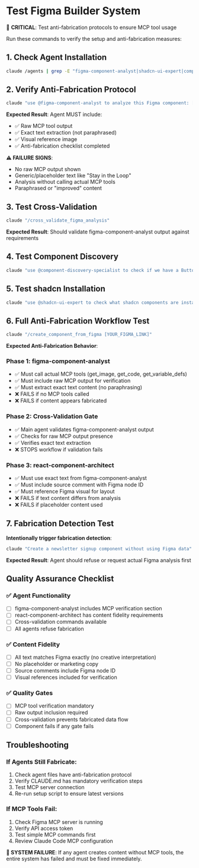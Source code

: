 # Test Figma Builder System

🚨 **CRITICAL**: Test anti-fabrication protocols to ensure MCP tool usage

Run these commands to verify the setup and anti-fabrication measures:

## 1. Check Agent Installation
```bash
claude /agents | grep -E "figma-component-analyst|shadcn-ui-expert|component-discovery|design-token"
```

## 2. Verify Anti-Fabrication Protocol
```bash
claude "use @figma-component-analyst to analyze this Figma component: [YOUR_FIGMA_NODE_ID]"
```

**Expected Result**: Agent MUST include:
- ✅ Raw MCP tool output
- ✅ Exact text extraction (not paraphrased)
- ✅ Visual reference image
- ✅ Anti-fabrication checklist completed

**⚠️ FAILURE SIGNS**:
- No raw MCP output shown
- Generic/placeholder text like "Stay in the Loop"
- Analysis without calling actual MCP tools
- Paraphrased or "improved" content

## 3. Test Cross-Validation
```bash
claude "/cross_validate_figma_analysis"
```

**Expected Result**: Should validate figma-component-analyst output against requirements

## 4. Test Component Discovery
```bash
claude "use @component-discovery-specialist to check if we have a Button component"
```

## 5. Test shadcn Installation
```bash
claude "use @shadcn-ui-expert to check what shadcn components are installed"
```

## 6. Full Anti-Fabrication Workflow Test
```bash
claude "/create_component_from_figma [YOUR_FIGMA_LINK]"
```

**Expected Anti-Fabrication Behavior**:

### Phase 1: figma-component-analyst
- ✅ Must call actual MCP tools (get_image, get_code, get_variable_defs)
- ✅ Must include raw MCP output for verification
- ✅ Must extract exact text content (no paraphrasing)
- ❌ FAILS if no MCP tools called
- ❌ FAILS if content appears fabricated

### Phase 2: Cross-Validation Gate
- ✅ Main agent validates figma-component-analyst output
- ✅ Checks for raw MCP output presence
- ✅ Verifies exact text extraction
- ❌ STOPS workflow if validation fails

### Phase 3: react-component-architect
- ✅ Must use exact text from figma-component-analyst
- ✅ Must include source comment with Figma node ID
- ✅ Must reference Figma visual for layout
- ❌ FAILS if text content differs from analysis
- ❌ FAILS if placeholder content used

## 7. Fabrication Detection Test

**Intentionally trigger fabrication detection**:
```bash
claude "Create a newsletter signup component without using Figma data"
```

**Expected Result**: Agent should refuse or request actual Figma analysis first

## Quality Assurance Checklist

### ✅ Agent Functionality
- [ ] figma-component-analyst includes MCP verification section
- [ ] react-component-architect has content fidelity requirements
- [ ] Cross-validation commands available
- [ ] All agents refuse fabrication

### ✅ Content Fidelity
- [ ] All text matches Figma exactly (no creative interpretation)
- [ ] No placeholder or marketing copy
- [ ] Source comments include Figma node ID
- [ ] Visual references included for verification

### ✅ Quality Gates
- [ ] MCP tool verification mandatory
- [ ] Raw output inclusion required
- [ ] Cross-validation prevents fabricated data flow
- [ ] Component fails if any gate fails

## Troubleshooting

### If Agents Still Fabricate:
1. Check agent files have anti-fabrication protocol
2. Verify CLAUDE.md has mandatory verification steps
3. Test MCP server connection
4. Re-run setup script to ensure latest versions

### If MCP Tools Fail:
1. Check Figma MCP server is running
2. Verify API access token
3. Test simple MCP commands first
4. Review Claude Code MCP configuration

**🚨 SYSTEM FAILURE**: If any agent creates content without MCP tools, the entire system has failed and must be fixed immediately.